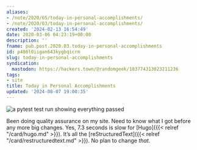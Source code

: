 ```yaml
---
aliases:
- /note/2020/65/today-in-personal-accomplishments/
- /note/2020/03/today-in-personal-accomplishments/
created: '2024-02-13 16:54:49'
date: 2020-03-06 04:23:19+00:00
description: ''
fname: pub.post.2020.03.today-in-personal-accomplishments
id: p406l0iigan643kygbqicrm
slug: today-in-personal-accomplishments
syndication:
  mastodon: https://hackers.town/@randomgeek/103774313023211236
tags:
- site
title: Today in Personal Accomplishments
updated: '2024-08-07 19:00:35'
---
```


![a pytest test run showing everything passed](assets/img/2020/cover-2020-03-05.png)

Been doing quality assurance on my site. Need to know what I got before any more big changes. Yes, 7.3 seconds is slow for [Hugo]({{< relref "/card/hugo.md" >}}). It’s all the [reStructuredText]({{< relref "/card/restructuredtext.md" >}}). No plan to change *that*.